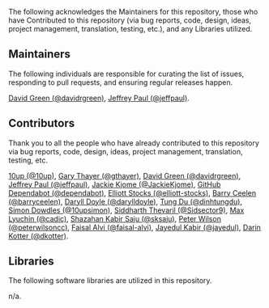 The following acknowledges the Maintainers for this repository, those who have Contributed to this repository (via bug reports, code, design, ideas, project management, translation, testing, etc.), and any Libraries utilized.

## Maintainers

The following individuals are responsible for curating the list of issues, responding to pull requests, and ensuring regular releases happen.

[David Green (@davidrgreen)](https://github.com/davidrgreen), [Jeffrey Paul (@jeffpaul)](https://github.com/jeffpaul).

## Contributors

Thank you to all the people who have already contributed to this repository via bug reports, code, design, ideas, project management, translation, testing, etc.

[10up (@10up)](https://github.com/10up), [Gary Thayer (@gthayer)](https://github.com/gthayer), [David Green (@davidrgreen)](https://github.com/davidrgreen), [Jeffrey Paul (@jeffpaul)](https://github.com/jeffpaul), [Jackie Kjome (@JackieKjome)](https://github.com/JackieKjome), [GitHub Dependabot (@dependabot)](https://github.com/apps/dependabot), [Elliott Stocks (@elliott-stocks)](https://github.com/elliott-stocks), [Barry Ceelen (@barryceelen)](https://github.com/barryceelen), [Daryll Doyle (@darylldoyle)](https://github.com/darylldoyle), [Tung Du (@dinhtungdu)](https://github.com/dinhtungdu), [Simon Dowdles (@10upsimon)](https://github.com/10upsimon), [Siddharth Thevaril (@Sidsector9)](https://github.com/Sidsector9), [Max Lyuchin (@cadic)](https://github.com/cadic), [Shazahan Kabir Saju (@sksaju)](https://github.com/sksaju), [Peter Wilson (@peterwilsoncc)](https://github.com/peterwilsoncc), [Faisal Alvi (@faisal-alvi)](https://github.com/faisal-alvi), [Jayedul Kabir (@jayedul)](https://github.com/jayedul), [Darin Kotter (@dkotter)](https://github.com/dkotter).

## Libraries

The following software libraries are utilized in this repository.

n/a.
